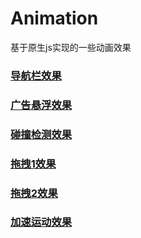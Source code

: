 # Animation
基于原生js实现的一些动画效果

### [导航栏效果](https://gracekang.site/Animation/nav-bar.html)
### [广告悬浮效果](https://gracekang.site/Animation/ad.html)
### [碰撞检测效果](https://gracekang.site/Animation/collision.html)
### [拖拽1效果](https://gracekang.site/Animation/drafting_1.html)
### [拖拽2效果](https://gracekang.site/Animation/drafting_2.html)
### [加速运动效果](https://gracekang.site/Animation/running.html)